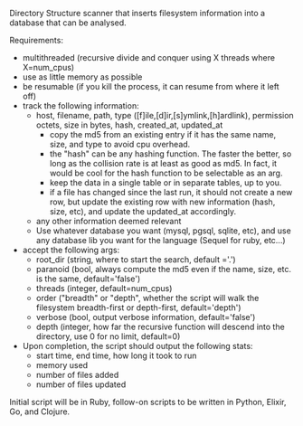 Directory Structure scanner that inserts filesystem information into a database that can be analysed.

Requirements: 
 - multithreaded (recursive divide and conquer using X threads where X=num_cpus)
 - use as little memory as possible
 - be resumable (if you kill the process, it can resume from where it left off)
 - track the following information:
    - host, filename, path, type ([f]ile,[d]ir,[s]ymlink,[h]ardlink), permission octets, size in bytes, hash, created_at, updated_at
      - copy the md5 from an existing entry if it has the same name, size, and type to avoid cpu overhead.
      - the "hash" can be any hashing function.  The faster the better, so long as the collision rate is at least as good as md5. In fact, it would be cool for the hash function to be selectable as an arg.
      - keep the data in a single table or in separate tables, up to you. 
      - if a file has changed since the last run, it should not create a new row, but update the existing row with new information (hash, size, etc), and update the updated_at accordingly.
    - any other information deemed relevant
    - Use whatever database  you want (mysql, pgsql, sqlite, etc), and use any database lib you want for the language (Sequel for ruby, etc...)
  - accept the following args:
    - root_dir (string, where to start the search, default ='.')
    - paranoid (bool, always compute the md5 even if the name, size, etc. is the same, default='false')
    - threads (integer, default=num_cpus)
    - order  ("breadth" or "depth", whether the script will walk the filesystem breadth-first or depth-first, default='depth')
    - verbose (bool, output verbose information, default='false')
    - depth (integer, how far the recursive function will descend into the directory, use 0 for no limit, default=0)
  - Upon completion, the script should output the following stats:
    - start time, end time, how long it took to run
    - memory used
    - number of files added
    - number of files updated


Initial script will be in Ruby, follow-on scripts to be written in Python, Elixir, Go, and Clojure.

